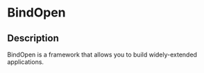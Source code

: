 # BindOpen

## Description

BindOpen is a framework that allows you to build widely-extended applications.

